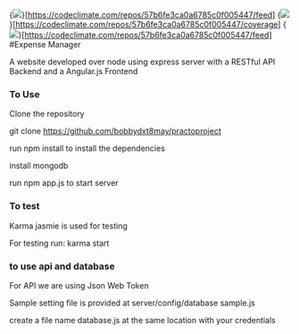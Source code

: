 {<img src="https://codeclimate.com/repos/57b6fe3ca0a6785c0f005447/badges/16954e3421ec3f2402a7/gpa.svg" />}[https://codeclimate.com/repos/57b6fe3ca0a6785c0f005447/feed]
{<img src="https://codeclimate.com/repos/57b6fe3ca0a6785c0f005447/badges/16954e3421ec3f2402a7/coverage.svg" />}[https://codeclimate.com/repos/57b6fe3ca0a6785c0f005447/coverage]
{<img src="https://codeclimate.com/repos/57b6fe3ca0a6785c0f005447/badges/16954e3421ec3f2402a7/issue_count.svg" />}[https://codeclimate.com/repos/57b6fe3ca0a6785c0f005447/feed]
#Expense Manager

A website developed over node using express server with a RESTful API Backend and a Angular.js Frontend

### To Use
Clone the repository

git clone https://github.com/bobbydxt8may/practoproject

run npm install to install the dependencies

install mongodb

run npm app.js to start server

### To test

Karma jasmie is used for testing

For testing run: karma start

### to use api and database
For API we are using Json Web Token

Sample setting file is provided at server/config/database sample.js

create a file name database.js at the same location with your credentials

